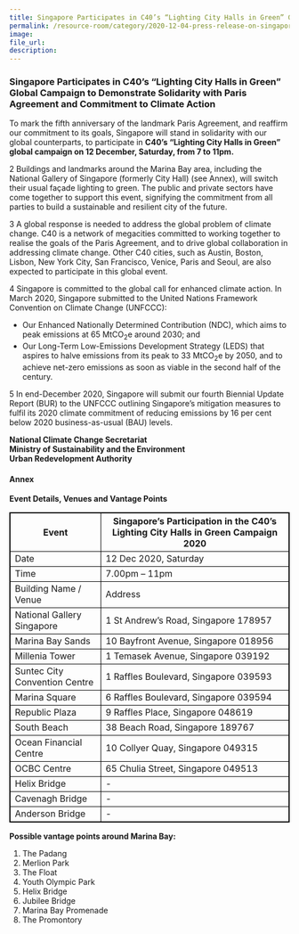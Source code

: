 ```yaml
---  
title: Singapore Participates in C40’s “Lighting City Halls in Green” Global Campaign to Demonstrate Solidarity with Paris Agreement and Commitment to Climate Action  
permalink: /resource-room/category/2020-12-04-press-release-on-singapore-participates-in-c40-lighting-city-halls-in-green-global-campaign/
image:  
file_url:  
description:  
---  
```


<style>
table, th, td {
  border: 1px solid black;
  border-collapse: collapse;
}
td {
  text-align: left;
}
</style>  

<h3>Singapore Participates in C40’s “Lighting City Halls in Green” Global Campaign to Demonstrate Solidarity with Paris Agreement and Commitment to Climate Action</h3>

<p>To mark the fifth anniversary of the landmark Paris Agreement, and reaffirm our commitment to its goals, Singapore will stand in solidarity with our global counterparts, to participate in <strong>C40’s “Lighting City Halls in Green” global campaign on 12 December, Saturday, from 7 to 11pm.</strong></p>
<p>2 Buildings and landmarks around the Marina Bay area, including the National Gallery of Singapore (formerly City Hall) (see Annex), will switch their usual façade lighting to green. The public and private sectors have come together to support this event, signifying the commitment from all parties to build a sustainable and resilient city of the future. </p>
<p>3 A global response is needed to address the global problem of climate change. C40 is a network of megacities committed to working together to realise the goals of the Paris Agreement, and to drive global collaboration in addressing climate change. Other C40 cities, such as Austin, Boston, Lisbon, New York City, San Francisco, Venice, Paris and Seoul, are also expected to participate in this global event.</p>
<p>4 Singapore is committed to the global call for enhanced climate action. In March 2020, Singapore submitted to the United Nations Framework Convention on Climate Change (UNFCCC): 
	<ul>
		<li>Our Enhanced Nationally Determined Contribution (NDC), which aims to peak emissions at 65 MtCO<sub>2</sub>e around 2030; and </li>
		<li>Our Long-Term Low-Emissions Development Strategy (LEDS) that aspires to halve emissions from its peak to 33 MtCO<sub>2</sub>e by 2050, and to achieve net-zero emissions as soon as viable in the second half of the century. </li>
	</ul>
</p>
<p>5 In end-December 2020, Singapore will submit our fourth Biennial Update Report (BUR) to the UNFCCC outlining Singapore’s mitigation measures to fulfil its 2020 climate commitment of reducing emissions by 16 per cent below 2020 business-as-usual (BAU) levels. </p>
<p><strong>National Climate Change Secretariat<br>  Ministry of Sustainability and the Environment<br>  Urban Redevelopment Authority</strong></p>

<h4>Annex</h4>
<p><strong>Event Details, Venues and Vantage Points</strong></p>
<table style="width:100%">
  <tr>
    <th>Event</th>
    <th>Singapore’s Participation in the C40’s Lighting City Halls in Green Campaign 2020</th> 
  </tr>
  <tr>
    <td>Date</td>
    <td>12 Dec 2020, Saturday</td>
  </tr>
  <tr>
  	<td>Time</td>
  	<td>7.00pm – 11pm</td>
  </tr>
  <tr>
  	<td>Building Name / Venue</td>
  	<td>Address</td>
  </tr>
  <tr>
  	<td>National Gallery Singapore</td>
  	<td>1 St Andrew’s Road, Singapore 178957</td>
  </tr>
  <tr>
  	<td>Marina Bay Sands</td>
  	<td>10 Bayfront Avenue, Singapore 018956</td>
  </tr>
  <tr>
  	<td>Millenia Tower</td>
  	<td>1 Temasek Avenue, Singapore 039192</td>
  </tr>
  <tr>
  	<td>Suntec City Convention Centre</td>
  	<td>1 Raffles Boulevard, Singapore 039593</td>
  </tr>
  <tr>
  	<td>Marina Square</td>
  	<td>6 Raffles Boulevard, Singapore 039594</td>
  </tr>
  <tr>
  	<td>Republic Plaza</td>
  	<td>9 Raffles Place, Singapore 048619</td>
  </tr>
  <tr>
  	<td>South Beach</td>
  	<td>38 Beach Road, Singapore 189767</td>
  </tr>
  <tr>
  	<td>Ocean Financial Centre</td>
  	<td>10 Collyer Quay, Singapore 049315</td>
  </tr>
  <tr>
  	<td>OCBC Centre</td>
  	<td>65 Chulia Street, Singapore 049513</td>
  </tr>
  <tr>
  	<td>Helix Bridge</td>
  	<td>-</td>
  </tr>
  <tr>
  	<td>Cavenagh Bridge</td>
  	<td>-</td>
  </tr>
  <tr>
  	<td>Anderson Bridge</td>
  	<td>-</td>
  </tr>
 </table>
 <p><strong>Possible vantage points around Marina Bay:</strong></p>
 <ol>
 	<li>The Padang</li>
 	<li>Merlion Park</li>
 	<li>The Float</li>
 	<li>Youth Olympic Park</li>
 	<li>Helix Bridge</li>
 	<li>Jubilee Bridge</li>
 	<li>Marina Bay Promenade</li>
 	<li>The Promontory</li>
 </ol>
